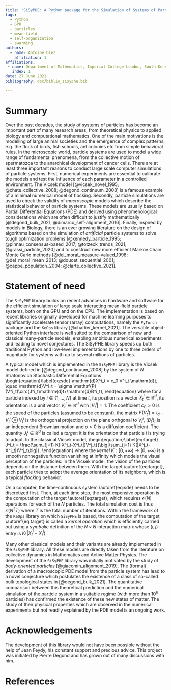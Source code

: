 ```yaml
---
title: 'SiSyPHE: A Python package for the Simulation of Systems of Particles with High Efficiency'
tags:
  - Python
  - GPU
  - particles
  - mean-field
  - self-organization
  - swarming
authors:
  - name: Antoine Diez
    affiliation: 1
affiliations:
 - name: Department of Mathematics, Imperial College London, South Kensington Campus, London, SW7 2AZ, UK
   index: 1
date: 27 June 2021
bibliography: doc/biblio_sisyphe.bib

---
```


# Summary

Over the past decades, the study of systems of particles has become an important 
part of many research areas, from theoretical physics to applied biology and 
computational mathematics. One of the main motivations is the modelling of large
animal societies and the emergence of complex patterns, e.g. the flock of birds, 
fish schools, ant colonies etc from simple behavioral rules. In the microscopic
world, particle systems are used to model a wide range of fundamental phenomena, 
from the collective motion of spermatozoa to the anarchical development of 
cancer cells. There are at least three important reasons to conduct large scale computer
simulations of particle systems. First, numerical experiments are essential to 
calibrate the models and test the influence of each parameter in a controlled 
environment. The Vicsek model [@vicsek_novel_1995; @chate_collective_2008; @degond_continuum_2008]
is a famous example of a minimal numerical model of flocking. Secondly, particle simulations are used to check the validity of
*macroscopic* models which describe the statistical behavior of particle systems.
These models are usually based on Partial Differential Equations (PDE) and derived 
using phenomenological considerations which are often difficult to justify 
mathematically [@degond_bulk_2021; @dimarco_self-alignment_2016]. Finally, inspired by models in Biology, there is an ever growing
literature on the design of algorithms based on the simulation of *artificial*
particle systems to solve tough optimization problems [@kennedy_particle_1995; @pinnau_consensus-based_2017; @totzeck_trends_2021; @grassi_particle_2020] and to construct new more efficient Markov Chain Monte
Carlo methods [@del_moral_measure-valued_1998; @del_moral_mean_2013; @doucet_sequential_2001; @cappe_population_2004; @clarte_collective_2021].

# Statement of need

The `SiSyPHE` library builds on recent advances in hardware and software 
for the efficient simulation of large scale interacting mean-field particle systems, 
both on the GPU and on the CPU. The implementation is based on recent libraries 
originally developed for machine learning purposes to significantly accelerate 
tensor (array) computations, namely the `PyTorch` package and the `KeOps` library [@charlier_kernel_2021]. 
The versatile object-oriented Python interface is well suited to the comparison 
of new and classical many-particle models, enabling ambitious numerical 
experiments and leading to novel conjectures. The SiSyPHE library speeds up 
both traditional Python and low-level implementations by one to three orders 
of magnitude for systems with up to several millions of particles. 


A typical model which is implemented in the `SiSyPHE` library is the Vicsek model
defined in [@degond_continuum_2008] by the system of $N$ Stratonovich Stochastic Differential Equations
\begin{equation}\label{eq:sde}
\mathrm{d}X^i_t = c_0 V^i_t \mathrm{d}t, \quad \mathrm{d}V^i_t = \sigma \mathsf{P}(V^i_t)\circ(J^i_t\mathrm{d}t+\mathrm{d}B^i_t),
\end{equation}
where for a particle indexed by $i\in\{1,\ldots,N\}$ at time $t$, its position is a vector $X^i_t\in\mathbb{R}^d$, 
its orientation is a unit vector $V^i_t\in\mathbb{R}^d$ with $|V^i_t|=1$. The coefficient $c_0>0$ is the speed
of the particles (assumed to be constant), the matrix $\mathsf{P}(V^i_t)= I_d - V^i_t\otimes V^i_t$ is the orthogonal 
projection on the plane orthgonal to $V^i_t$, $(B^i_t)^{}_t$ is an independent Brownian motion and $\sigma>0$ is a diffusion coefficient. 
The quantity $J^i_t\in\mathbb{R}^d$ is called a *target*: it is the orientation that particle $i$ is trying to adopt. 
In the classical Vicsek model, 
\begin{equation}\label{eq:target}
J^i_t = \frac{\sum_{j=1} K(|X^j_t-X^i_t|)V^j_t}{\big|\sum_{j=1} K(|X^j_t-X^i_t|)V^j_t\big|}, 
\end{equation}
where the *kernel* $K:[0,+\infty)\to[0,+\infty)$ is a smooth nonnegative
function vanishing at infinity which models the visual perception of the particles: 
in the Vicsek model, the vision of the particles depends on the distance between them. 
With the target \autoref{eq:target}, each particle tries to adopt the average orientation of its neighbors, 
which is a typical *flocking* behavior. 

On a computer, the time-continuous system \autoref{eq:sde} needs to be discretized first. Then, at each time step, 
the most expensive operation is the computation of the target \autoref{eq:target}, which requires $\mathcal{O}(N)$
operations for each of the $N$ particles. The total simulation cost is thus $\mathcal{O}(N^2T)$ where $T$ is the
total number of iterations. Within the framework of the `KeOps` library on which `SiSyPHE` is based, 
the computation of the target \autoref{eq:target} is called a *kernel operation* which is efficiently carried out
using a *symbolic* definition of the $N\times N$ interaction matrix whose $(i,j)$-entry is $K(|X^j_t-X^i_t)$. 

Many other classical models and their variants are already implemented in the `SiSyPHE` library. All these models
are directly taken from the literature on collective dynamics in Mathematics and Active Matter Physics. 
The development of the `SiSyPHE` library was initially motivated by the study of *body-oriented particles* [@giacomin_alignment_2019]. 
The (formal) derivation of a macroscopic PDE model from the particle system has lead to a novel conjecture 
which postulates the existence of a class of so-called bulk topological states in [@degond_bulk_2021]. The quantitative comparison
between this theoretical prediction and the numerical simulation of the particle system in a suitable regime (with more than
$10^6$ particles) has confirmed the existence of these new states of matter. The study of their physical properties
which are observed in the numerical experiments but not readily explained by the PDE model is an ongoing work.

# Acknowledgements

The development of this library would not have been possible without the help of Jean Feydy, 
his constant support and precious advice. This project was initiated by Pierre Degond and 
has grown out of many discussions with him.

# References